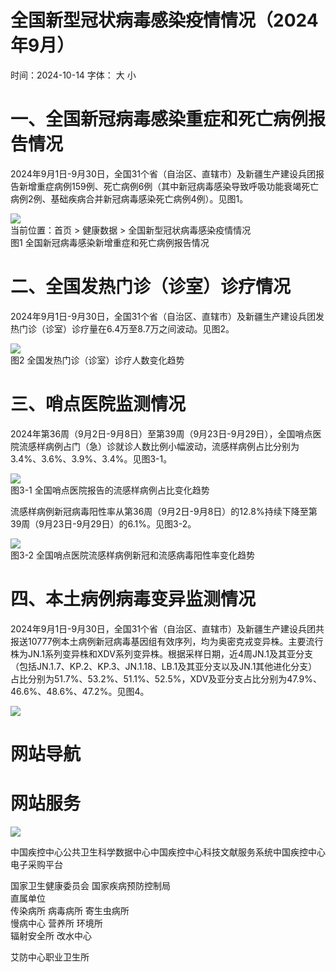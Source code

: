 # 全国新型冠状病毒感染疫情情况（2024年9⽉）

时间：2024-10-14 字体： ⼤ ⼩

# 一、全国新冠病毒感染重症和死亡病例报告情况

2024年9月1日-9月30日，全国31个省（自治区、直辖市）及新疆生产建设兵团报告新增重症病例159例、死亡病例6例（其中新冠病毒感染导致呼吸功能衰竭死亡病例2例、基础疾病合并新冠病毒感染死亡病例4例）。见图1。

![](images/badcee5041ee9bfd75a321120cb309c31b7bb00041757b08e8d6698b6ee40269.jpg)  
当前位置：⾸⻚ > 健康数据 > 全国新型冠状病毒感染疫情情况  
图1 全国新冠病毒感染新增重症和死亡病例报告情况

# 二、全国发热门诊（诊室）诊疗情况

2024年9月1日-9月30日，全国31个省（自治区、直辖市）及新疆生产建设兵团发热门诊（诊室）诊疗量在6.4万至8.7万之间波动。见图2。

![](images/dd80b4363d5e4f063da5ea2b4061a1e2f3477bead548541ef082a167d0461d8f.jpg)  
图2 全国发热门诊（诊室）诊疗人数变化趋势

# 三、哨点医院监测情况

2024年第36周（9月2日-9月8日）至第39周（9月23日-9月29日），全国哨点医院流感样病例占门（急）诊就诊人数比例小幅波动，流感样病例占比分别为3.4%、3.6%、3.9%、3.4%。见图3-1。

![](images/688ed6a9a810952edcd089047e380364e14916c52f6803055c22f1501b3e8b50.jpg)  
图3-1 全国哨点医院报告的流感样病例占⽐变化趋势

流感样病例新冠病毒阳性率从第36周（9月2日-9月8日）的12.8%持续下降至第39周（9月23日-9月29日）的6.1%。见图3-2。

![](images/8f68bbb8214e4b3d1a3ab4181d1a47f7aea935f344875d83a9fe755bb06565c6.jpg)  
图3-2 全国哨点医院流感样病例新冠和流感病毒阳性率变化趋势

# 四、本土病例病毒变异监测情况

2024年9月1日-9月30日，全国31个省（自治区、直辖市）及新疆生产建设兵团共报送10777例本土病例新冠病毒基因组有效序列，均为奥密克戎变异株。主要流行株为JN.1系列变异株和XDV系列变异株。根据采样日期，近4周JN.1及其亚分支（包括JN.1.7、KP.2、KP.3、JN.1.18、LB.1及其亚分支以及JN.1其他进化分支）占比分别为51.7%、53.2%、51.1%、52.5%，XDV及亚分支占比分别为47.9%、46.6%、48.6%、47.2%。见图4。

![](images/f349efecc6ee6193e99fdde8c4740ef6658a9bdd86e8d905c2e5d5637e0219ba.jpg)

# ⽹站导航

# ⽹站服务

![](images/321c76798aec163b95f21c9be5465d1434f5505ea83c127ab18ca5f4868d041d.jpg)

中国疾控中⼼公共卫⽣科学数据中⼼中国疾控中⼼科技⽂献服务系统中国疾控中⼼电⼦采购平台

国家卫⽣健康委员会 国家疾病预防控制局  
直属单位  
传染病所 病毒病所 寄⽣⾍病所  
慢病中⼼ 营养所 环境所  
辐射安全所 改⽔中⼼

艾防中⼼职业卫⽣所